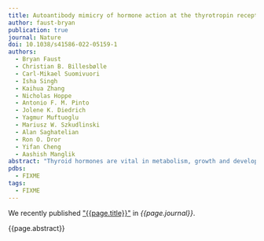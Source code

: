 ```yaml
---
title: Autoantibody mimicry of hormone action at the thyrotropin receptor
author: faust-bryan
publication: true
journal: Nature
doi: 10.1038/s41586-022-05159-1
authors:
  - Bryan Faust
  - Christian B. Billesbølle
  - Carl-Mikael Suomivuori
  - Isha Singh
  - Kaihua Zhang
  - Nicholas Hoppe
  - Antonio F. M. Pinto
  - Jolene K. Diedrich
  - Yagmur Muftuoglu
  - Mariusz W. Szkudlinski
  - Alan Saghatelian
  - Ron O. Dror
  - Yifan Cheng
  - Aashish Manglik
abstract: "Thyroid hormones are vital in metabolism, growth and development. Thyroid hormone synthesis is controlled by thyrotropin (TSH), which acts at the thyrotropin receptor (TSHR). In patients with Graves’ disease, autoantibodies that activate the TSHR pathologically increase thyroid hormone activity. How autoantibodies mimic thyrotropin function remains unclear. Here we determined cryo-electron microscopy structures of active and inactive TSHR. In inactive TSHR, the extracellular domain lies close to the membrane bilayer. Thyrotropin selects an upright orientation of the extracellular domain owing to steric clashes between a conserved hormone glycan and the membrane bilayer. An activating autoantibody from a patient with Graves’ disease selects a similar upright orientation of the extracellular domain. Reorientation of the extracellular domain transduces a conformational change in the seven-transmembrane-segment domain via a conserved hinge domain, a tethered peptide agonist and a phospholipid that binds within the seven-transmembrane-segment domain. Rotation of the TSHR extracellular domain relative to the membrane bilayer is sufficient for receptor activation, revealing a shared mechanism for other glycoprotein hormone receptors that may also extend to other G-protein-coupled receptors with large extracellular domains."
pdbs:
  - FIXME
tags:
  - FIXME
---
```


We recently published ["{{page.title}}"](https://doi.org/{{page.doi}}) in *{{page.journal}}*.

{{page.abstract}}

